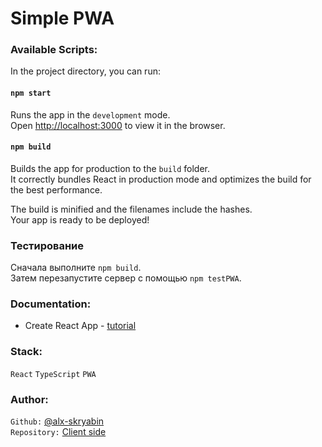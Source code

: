 # Simple PWA

### Available Scripts:

In the project directory, you can run:

#### `npm start`

Runs the app in the `development` mode.<br />
Open [http://localhost:3000](http://localhost:3000) to view it in the browser.


#### `npm build`

Builds the app for production to the `build` folder.<br />
It correctly bundles React in production mode and optimizes the build for the best performance.

The build is minified and the filenames include the hashes.<br />
Your app is ready to be deployed!


### Тестирование 
Сначала выполните `npm build`. <br />
Затем перезапустите сервер с помощью `npm testPWA`.



### Documentation:
* Create React App - [tutorial](https://create-react-app.dev/docs/making-a-progressive-web-app/)


### Stack:

`React` `TypeScript` `PWA`

### Author:
`Github:` [@alx-skryabin](https://github.com/alx-skryabin) <br />
`Repository:` [Client side](https://github.com/alx-skryabin/pwa-simple) <br />
